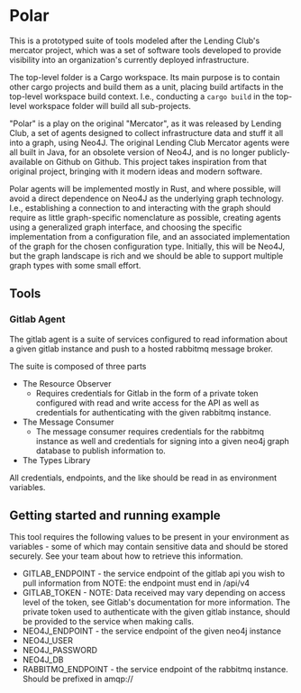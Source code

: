 # Polar
This is a prototyped suite of tools modeled after the Lending Club's mercator
project, which was a set of software tools developed to provide visibility into
an organization's currently deployed infrastructure. 

The top-level folder is a Cargo workspace. Its main purpose is to contain other
cargo projects and build them as a unit, placing build artifacts in the
top-level workspace build context. I.e., conducting a `cargo build` in the
top-level workspace folder will build all sub-projects.

"Polar" is a play on the original "Mercator", as it was released by Lending
Club, a set of agents designed to collect infrastructure data and stuff it all
into a graph, using Neo4J. The original Lending Club Mercator agents were all
built in Java, for an obsolete version of Neo4J, and is no longer
publicly-available on Github on Github. This project takes inspiration from
that original project, bringing with it modern ideas and modern software.

Polar agents will be implemented mostly in Rust, and where possible, will avoid
a direct dependence on Neo4J as the underlying graph technology. I.e.,
establishing a connection to and interacting with the graph should require as
little graph-specific nomenclature as possible, creating agents using a
generalized graph interface, and choosing the specific implementation from a
configuration file, and an associated implementation of the graph for the
chosen configuration type. Initially, this will be Neo4J, but the graph
landscape is rich and we should be able to support multiple graph types with
some small effort.

## Tools

### Gitlab Agent

The gitlab agent is a suite of services configured to read information about a
given gitlab instance and push to a hosted rabbitmq message broker. 

The suite is composed of three parts
* The Resource Observer
    * Requires credentials for Gitlab in the form of a private token configured
      with read and write access for the API as well as credentials for
      authenticating with the given rabbitmq instance.
* The Message Consumer
    * The message consumer requires credentials for the rabbitmq instance as
      well and credentials for signing into a given neo4j graph database to
      publish information to.
* The Types Library

All credentials, endpoints, and the like should be read in as environment variables. 


## Getting started and running example
This tool requires the following values to be present in your environment as
variables - some of which may contain sensitive data and should be stored
securely. See your team about how to retrieve this information.

* GITLAB_ENDPOINT - the service endpoint of the gitlab api you wish to pull information from NOTE: the endpoint must end in /api/v4
* GITLAB_TOKEN - NOTE: Data received may vary depending on access level of the
  token, see Gitlab's documentation for more information. The private token
  used to authenticate with the given gitlab instance, should be provided to
  the service when making calls. 
* NEO4J_ENDPOINT - the service endpoint of the given neo4j instance
* NEO4J_USER
* NEO4J_PASSWORD
* NEO4J_DB
* RABBITMQ_ENDPOINT - the service endpoint of the rabbitmq instance. Should be prefixed in amqp://
